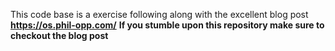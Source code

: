 This code base is a exercise following along with the excellent blog post 
**https://os.phil-opp.com/**
**If you stumble upon this repository make sure to checkout the blog post**